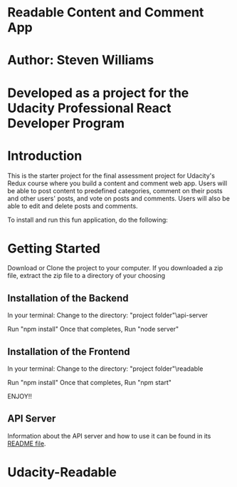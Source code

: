 # Readable Content and Comment App
# Author: Steven Williams
# Developed as a project for the Udacity Professional React Developer Program

# Introduction

This is the starter project for the final assessment project for Udacity's Redux course where you build a content and comment web app. Users will be able to post content to predefined categories, comment on their posts and other users' posts, and vote on posts and comments. Users will also be able to edit and delete posts and comments.

To install and run this fun application, do the following:

# Getting Started

Download or Clone the project to your computer.
If you downloaded a zip file, extract the zip file to a directory of your choosing

## Installation of the Backend

In your terminal:
Change to the directory:  "project folder"\api-server

Run "npm install"
Once that completes,
Run "node server"

## Installation of the Frontend

In your terminal:
Change to the directory:  "project folder"\readable

Run "npm install"
Once that completes,
Run "npm start"

ENJOY!!

## API Server

Information about the API server and how to use it can be found in its [README file](api-server/README.md).


# Udacity-Readable

